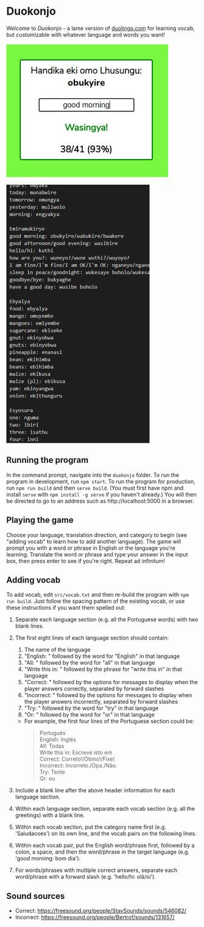 # Duokonjo
Welcome to *Duokonjo* - a lame version of [duolingo.com](https://www.duolingo.com) for learning vocab, but customizable with whatever language and words you want!
<br><br>
![gameplay](https://raw.githubusercontent.com/BenRStutzman/duokonjo/master/pictures/gameplay.png)
<br><br>
![vocabSheet](https://raw.githubusercontent.com/BenRStutzman/duokonjo/master/pictures/vocabSheet.png)
<br>
## Running the program
In the command prompt, navigate into the `duokonjo` folder. To run the program in development, run `npm start`. To run the program for production, run `npm run build` and then `serve build`. (You must first have npm and install `serve` with `npm install -g serve` if you haven't already.) You will then be directed to go to an address such as http://localhost:5000 in a browser.

## Playing the game
Choose your language, translation direction, and category to begin (see "adding vocab" to learn how to add another language). The game will prompt you with a word or phrase in English or the language you're learning. Translate the word or phrase and type your answer in the input box, then press enter to see if you're right. Repeat ad infinitum!

## Adding vocab
To add vocab, edit `src/vocab.txt` and then re-build the program with `npm run build`. Just follow the spacing pattern of the existing vocab, or use these instructions if you want them spelled out:
1. Separate each language section (e.g. all the Portuguese words) with two blank lines.
2. The first eight lines of each language section should contain:
    1. The name of the language
    2. "English: " followed by the word for "English" in that language
    3. "All: " followed by the word for "all" in that language
    4. "Write this in: " followed by the phrase for "write this in" in that language
    5. "Correct: " followed by the options for messages to display when the player answers correctly, separated by forward slashes
    6. "Incorrect: " followed by the options for messages to display when the player answers incorrectly, separated by forward slashes
    7. "Try: " followed by the word for "try" in that language
    8. "Or: " followed by the word for "or" in that language

    - For example, the first four lines of the Portuguese section could be:
      > Portugués<br>
      > English: Inglés<br>
      > All: Todas<br>
      > Write this in: Escreve isto em<br>
      > Correct: Correto!/Ótimo!/Fixe!<br>
      > Incorrect: Incorreto./Opa./Não.<br>
      > Try: Tente<br>
      > Or: ou
3. Include a blank line after the above header information for each language section.
4. Within each language section, separate each vocab section (e.g. all the greetings)
   with a blank line.
5. Within each vocab section, put the category name first (e.g. 'Saludacoes') on its
   own line, and the vocab pairs on the following lines.
6. Within each vocab pair, put the English word/phrase first, followed by a colon, 
   a space, and then the word/phrase in the target language (e.g. 'good morning: bom dia').
7. For words/phrases with multiple correct answers, separate each word/phrase
   with a forward slash (e.g. 'hello/hi: olá/oi').

## Sound sources
- Correct: https://freesound.org/people/StavSounds/sounds/546082/
- Incorrect: https://freesound.org/people/Bertrof/sounds/131657/
